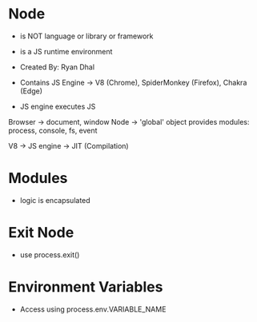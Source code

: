 # Node

- is NOT language or library or framework
- is a JS runtime environment

- Created By: Ryan Dhal
- Contains JS Engine -> V8 (Chrome), SpiderMonkey (Firefox), Chakra (Edge)
- JS engine executes JS

Browser -> document, window
Node -> 'global' object
provides modules: process, console, fs, event

V8 -> JS engine -> JIT (Compilation)

# Modules

- logic is encapsulated

# Exit Node

- use process.exit()

# Environment Variables

- Access using process.env.VARIABLE_NAME
